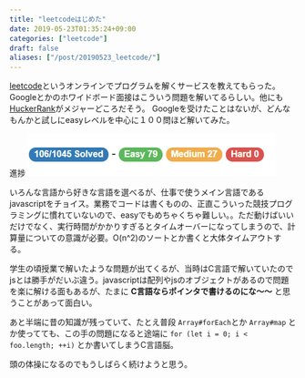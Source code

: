 ```yaml
---
title: "leetcodeはじめた"
date: 2019-05-23T01:35:24+09:00
categories: ["leetcode"]
draft: false
aliases: ["/post/20190523_leetcode/"]
---
```


[leetcode](https://leetcode.com/)というオンラインでプログラムを解くサービスを教えてもらった。Googleとかのホワイドボード面接はこういう問題を解いてるらしい。他にも[HuckerRank](https://www.hackerrank.com/)がメジャーどころだそう。
Googleを受けたことはないが、どんなもんかと試しにeasyレベルを中心に１００問ほど解いてみた。

進捗
![leetcode100](/images/leetcode100.png)

いろんな言語から好きな言語を選べるが、仕事で使うメイン言語であるjavascriptをチョイス。業務でコードは書くものの、正直こういった競技プログラミングに慣れていないので、easyでもめちゃくちゃ難しい。。ただ動けばいいだけでなく、実行時間がかかりすぎるとタイムオーバーになってしまうので、計算量についての意識が必要。O(n^2)のソートとか書くと大体タイムアウトする。

学生の頃授業で解いたような問題が出てくるが、当時はC言語で解いていたのでjsとは勝手がだいぶ違う。javascriptは配列やjsのオブジェクトがあるので問題を楽に解ける面もあるが、たまに **C言語ならポインタで書けるのにな～～** と思うことがあって面白い。

あと半端に昔の知識が残っていて、たとえ普段 `Array#forEach`とか `Array#map` とか使ってても、この手の問題になると途端に `for (let i = 0; i < foo.length; ++i)` とか書いてしまうC言語脳。

頭の体操になるのでもうしばらく続けようと思う。
